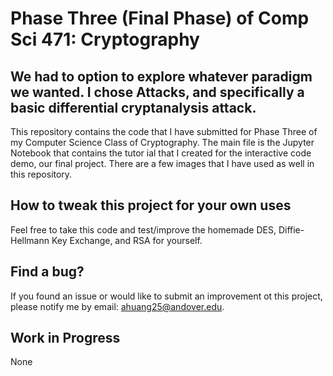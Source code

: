 # Phase Three (Final Phase) of Comp Sci 471: Cryptography

## We had to option to explore whatever paradigm we wanted. I chose Attacks, and specifically a basic differential cryptanalysis attack.

This repository contains the code that I have submitted for Phase Three of my Computer Science Class of Cryptography. The main file is the Jupyter Notebook that contains the tutor
ial that I created for the interactive code demo, our final project. There are a few images that I have used as well in this repository.

## How to tweak this project for your own uses

Feel free to take this code and test/improve the homemade DES, Diffie-Hellmann Key Exchange, and RSA for yourself.

## Find a bug?

If you found an issue or would like to submit an improvement ot this project, please notify me by email: ahuang25@andover.edu.

## Work in Progress
None

